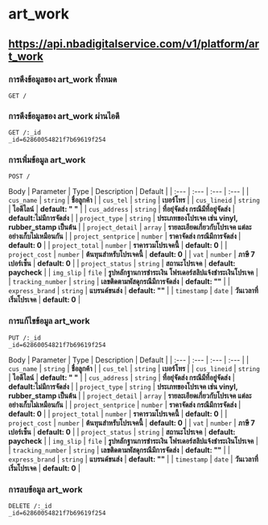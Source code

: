 # art_work

## https://api.nbadigitalservice.com/v1/platform/art_work

### การดึงข้อมูลของ art_work ทั้งหมด

```http
GET /
```

### การดึงข้อมูลของ art_work ผ่านไอดี

```http
GET /:_id
_id=62860054821f7b69619f254
```

### การเพิ่มข้อมูล art_work

```http
POST /
```

Body
| Parameter | Type | Description | Default |
| :--- | :--- | :--- | :--- |
| `cus_name` | `string` | **ชื่อลูกค้า** |
| `cus_tel` | `string` | **เบอร์โทร** |
| `cus_lineid` | `string` | **ไอดีไลน์** | **default: " "** |
| `cus_address` | `string` | **ที่อยุ่จัดส่ง กรณีมีที่อยู่จัดส่ง** | **default:ไม่มีการจัดส่ง** |
| `project_type` | `string` | **ประเภทของโปรเจค เช่น vinyl, rubber_stamp เป็นต้น** |
| `project_detail` | `array` | **รายละเอียดเกี่ยวกับโปรเจค แต่ละอย่างเก็บไม่เหมือนกัน** |
| `project_sentprice` | `number` | **ราคาจัดส่ง กรณีมีการจัดส่ง** | **default: 0** |
| `project_total` | `number` | **ราคารวมโปรเจคนี้** | **default: 0** |
| `project_cost` | `number` | **ต้นทุนสำหรับโปรเจคนี้** | **default: 0** |
| `vat` | `number` | **ภาษี 7 เปอร์เซ็น** | **default: 0** |
| `project_status` | `string` | **สถานะโปรเจค** | **default: paycheck** |
| `img_slip` | `file` | **รูปหลักฐานการชำระเงิน โฟรเดอร์สลิปแจ้งชำระเงินโปรเจค** |
| `tracking_number` | `string` | **เลขติดตามพัสดุกรณีมีการจัดส่ง** | **default: ""** |
| `express_brand` | `string` | **แบรนด์ขนส่ง** | **default: ""** |
| `timestamp` | `date` | **วันเวลาที่เริ่มโปรเจค** | **default: 0** |

### การแก้ไขข้อมูล art_work

```http
PUT /:_id
_id=62860054821f7b69619f254
```

Body
| Parameter | Type | Description | Default |
| :--- | :--- | :--- | :--- |
| `cus_name` | `string` | **ชื่อลูกค้า** |
| `cus_tel` | `string` | **เบอร์โทร** |
| `cus_lineid` | `string` | **ไอดีไลน์** | **default: " "** |
| `cus_address` | `string` | **ที่อยุ่จัดส่ง กรณีมีที่อยู่จัดส่ง** | **default:ไม่มีการจัดส่ง** |
| `project_type` | `string` | **ประเภทของโปรเจค เช่น vinyl, rubber_stamp เป็นต้น** |
| `project_detail` | `array` | **รายละเอียดเกี่ยวกับโปรเจค แต่ละอย่างเก็บไม่เหมือนกัน** |
| `project_sentprice` | `number` | **ราคาจัดส่ง กรณีมีการจัดส่ง** | **default: 0** |
| `project_total` | `number` | **ราคารวมโปรเจคนี้** | **default: 0** |
| `project_cost` | `number` | **ต้นทุนสำหรับโปรเจคนี้** | **default: 0** |
| `vat` | `number` | **ภาษี 7 เปอร์เซ็น** | **default: 0** |
| `project_status` | `string` | **สถานะโปรเจค** | **default: paycheck** |
| `img_slip` | `file` | **รูปหลักฐานการชำระเงิน โฟรเดอร์สลิปแจ้งชำระเงินโปรเจค** |
| `tracking_number` | `string` | **เลขติดตามพัสดุกรณีมีการจัดส่ง** | **default: ""** |
| `express_brand` | `string` | **แบรนด์ขนส่ง** | **default: ""** |
| `timestamp` | `date` | **วันเวลาที่เริ่มโปรเจค** | **default: 0** |

### การลบข้อมูล art_work

```http
DELETE /:_id
_id=62860054821f7b69619f254
```
